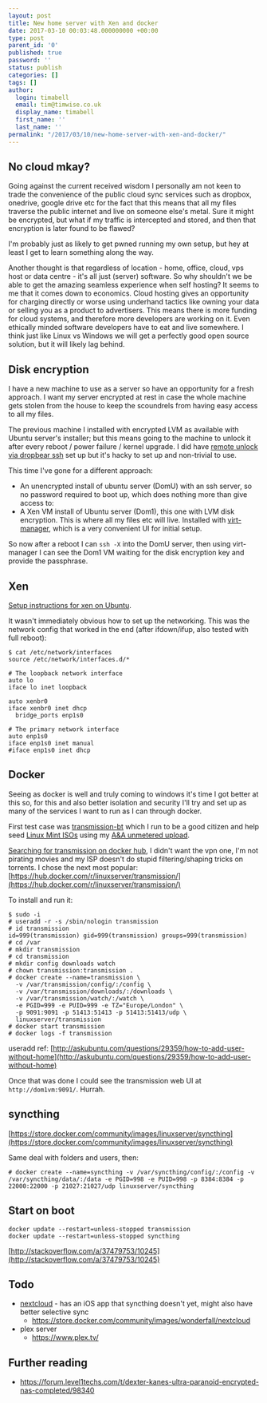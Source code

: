 ```yaml
---
layout: post
title: New home server with Xen and docker
date: 2017-03-10 00:03:48.000000000 +00:00
type: post
parent_id: '0'
published: true
password: ''
status: publish
categories: []
tags: []
author:
  login: timabell
  email: tim@timwise.co.uk
  display_name: timabell
  first_name: ''
  last_name: ''
permalink: "/2017/03/10/new-home-server-with-xen-and-docker/"
---
```

## No cloud mkay?

Going against the current received wisdom I personally am not keen to trade the convenience of the public cloud sync services such as dropbox, onedrive, google drive etc for the fact that this means that all my files traverse the public internet and live on someone else's metal. Sure it might be encrypted, but what if my traffic is intercepted and stored, and then that encryption is later found to be flawed?

I'm probably just as likely to get pwned running my own setup, but hey at least I get to learn something along the way.

Another thought is that regardless of location - home, office, cloud, vps host or data centre - it's all just (server) software. So why shouldn't we be able to get the amazing seamless experience when self hosting? It seems to me that it comes down to economics. Cloud hosting gives an opportunity for charging directly or worse using underhand tactics like owning your data or selling you as a product to advertisers. This means there is more funding for cloud systems, and therefore more developers are working on it. Even ethically minded software developers have to eat and live somewhere. I think just like Linux vs Windows we will get a perfectly good open source solution, but it will likely lag behind.

## Disk encryption

I have a new machine to use as a server so have an opportunity for a fresh approach. I want my server encrypted at rest in case the whole machine gets stolen from the house to keep the scoundrels from having easy access to all my files.

The previous machine I installed with encrypted LVM as available with Ubuntu server's installer; but this means going to the machine to unlock it after every reboot / power failure / kernel upgrade. I did have [remote unlock via dropbear ssh](http://blog.nguyenvq.com/blog/2011/09/13/remote-unlocking-luks-encrypted-lvm-using-dropbear-ssh-in-ubuntu/) set up but it's hacky to set up and non-trivial to use.

This time I've gone for a different approach:

*   An unencrypted install of ubuntu server (DomU) with an ssh server, so no password required to boot up, which does nothing more than give access to:
*   A Xen VM install of Ubuntu server (Dom1), this one with LVM disk encryption. This is where all my files etc will live. Installed with [virt-manager](https://virt-manager.org/), which is a very convenient UI for initial setup.

So now after a reboot I can `ssh -X` into the DomU server, then using virt-manager I can see the Dom1 VM waiting for the disk encryption key and provide the passphrase.

## Xen

[Setup instructions for xen on Ubuntu](https://help.ubuntu.com/community/Xen#Installing_Xen).

It wasn't immediately obvious how to set up the networking. This was the network config that worked in the end (after ifdown/ifup, also tested with full reboot):

```
$ cat /etc/network/interfaces
source /etc/network/interfaces.d/*

# The loopback network interface
auto lo
iface lo inet loopback

auto xenbr0
iface xenbr0 inet dhcp
  bridge_ports enp1s0

# The primary network interface
auto enp1s0
iface enp1s0 inet manual
#iface enp1s0 inet dhcp
```

## Docker

Seeing as docker is well and truly coming to windows it's time I got better at this so, for this and also better isolation and security I'll try and set up as many of the services I want to run as I can through docker.

First test case was [transmission-bt](https://transmissionbt.com/) which I run to be a good citizen and help seed [Linux Mint ISOs](https://www.linuxmint.com/download.php) using my [A&A unmetered upload](https://aa.net.uk/broadband-home1.html).

[Searching for transmission on docker hub](https://hub.docker.com/search/?isAutomated=0&isOfficial=0&page=1&pullCount=1&q=transmission&starCount=0), I didn't want the vpn one, I'm not pirating movies and my ISP doesn't do stupid filtering/shaping tricks on torrents. I chose the next most popular: [https://hub.docker.com/r/linuxserver/transmission/](https://hub.docker.com/r/linuxserver/transmission/)

To install and run it:

```
$ sudo -i
# useradd -r -s /sbin/nologin transmission
# id transmission
id=999(transmission) gid=999(transmission) groups=999(transmission)
# cd /var
# mkdir transmission
# cd transmission
# mkdir config downloads watch
# chown transmission:transmission .
# docker create --name=transmission \
  -v /var/transmission/config/:/config \
  -v /var/transmission/downloads/:/downloads \
  -v /var/transmission/watch/:/watch \
  -e PGID=999 -e PUID=999 -e TZ="Europe/London" \
  -p 9091:9091 -p 51413:51413 -p 51413:51413/udp \
  linuxserver/transmission
# docker start transmission
# docker logs -f transmission
```

useradd ref: [http://askubuntu.com/questions/29359/how-to-add-user-without-home](http://askubuntu.com/questions/29359/how-to-add-user-without-home)

Once that was done I could see the transmission web UI at `http://dom1vm:9091/`. Hurrah.

## syncthing

[https://store.docker.com/community/images/linuxserver/syncthing](https://store.docker.com/community/images/linuxserver/syncthing)

Same deal with folders and users, then:

`# docker create --name=syncthing -v /var/syncthing/config/:/config -v /var/syncthing/data/:/data -e PGID=998 -e PUID=998 -p 8384:8384 -p 22000:22000 -p 21027:21027/udp linuxserver/syncthing`

## Start on boot

```
docker update --restart=unless-stopped transmission
docker update --restart=unless-stopped syncthing
```

[http://stackoverflow.com/a/37479753/10245](http://stackoverflow.com/a/37479753/10245)

## Todo

*   [nextcloud](https://nextcloud.com/) - has an iOS app that syncthing doesn't yet, might also have better selective sync
    *   <https://store.docker.com/community/images/wonderfall/nextcloud>
*   plex server
    *   <https://www.plex.tv/>

## Further reading

*   <https://forum.level1techs.com/t/dexter-kanes-ultra-paranoid-encrypted-nas-completed/98340>
